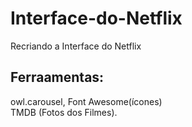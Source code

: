 # Interface-do-Netflix
Recriando a Interface do Netflix
## Ferraamentas: 
owl.carousel,
Font Awesome(ícones)  
TMDB (Fotos dos Filmes). 
